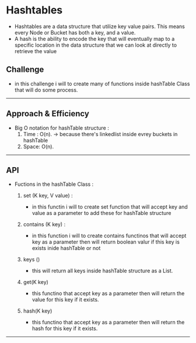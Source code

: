 # Hashtables

* Hashtables are a data structure that utilize key value pairs. This means every Node or Bucket has both a key, and a value.
* A hash is the ability to encode the key that will eventually map to a specific location in the data structure that we can look at directly to retrieve the value

## Challenge

* in this challenge i will to create many of functions inside hashTable Class that will do some process.

___

## Approach & Efficiency

* Big O notation for hashTable structure :
    1. Time : O(n). -> because there's linkedlist inside evrey buckets in hashTable
    2. Space: O(n).

___

## API

* Fuctions in the hashTable Class :
    1. set (K key, V value) :
        * in this functin i will to create set function that will accept key and value as a parameter to add these for hashTable structure
    2. contains (K key) :
        * in this function i will to create contains functinos that will accept key as a parameter then will return boolean valur if this key is exists inide hashTable or not
    3. keys ()
        * this will return all keys inside hashTable structure as a List.
    4. get(K key)
        * this functino that accept key as a parameter then will return the value for this key if it exists.

    5. hash(K key)
        * this functino that accept key as a parameter then will return the hash  for this key if it exists.

___
